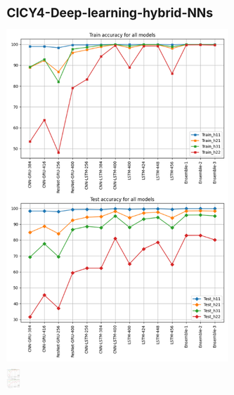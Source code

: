 # CICY4-Deep-learning-hybrid-NNs

![Train and test accuracies of the 12 models considered in this work](https://github.com/lorrespz/CICY4-Deep-learning-hybrid-recurrent-NNs-main/blob/main/Figures/Train_test_4x_accuracies_all.png)

<img width="30px" src="https://github.com/lorrespz/CICY4-Deep-learning-hybrid-recurrent-NNs-main/blob/main/Figures/Train_test_4x_accuracies_all.png" alt="image_name png" />


